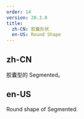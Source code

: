 ```yaml
---
order: 14
version: 20.3.0
title:
  zh-CN: 胶囊形状
  en-US: Round Shape
---
```


## zh-CN

胶囊型的 Segmented。

## en-US

Round shape of Segmented.
